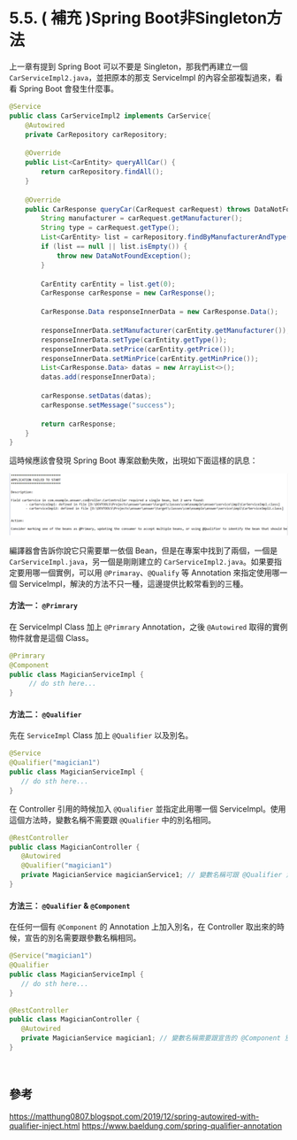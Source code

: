 # 5.5. ( 補充 )Spring Boot非Singleton方法
上一章有提到 Spring Boot 可以不要是 Singleton，那我們再建立一個 `CarServiceImpl2.java`，並把原本的那支 ServiceImpl 的內容全部複製過來，看看 Spring Boot 會發生什麼事。

```java
@Service
public class CarServiceImpl2 implements CarService{
    @Autowired
    private CarRepository carRepository;

    @Override
    public List<CarEntity> queryAllCar() {
        return carRepository.findAll();
    }

    @Override
    public CarResponse queryCar(CarRequest carRequest) throws DataNotFoundException {
        String manufacturer = carRequest.getManufacturer();
        String type = carRequest.getType();
        List<CarEntity> list = carRepository.findByManufacturerAndType(manufacturer, type);
        if (list == null || list.isEmpty()) {
            throw new DataNotFoundException();
        }

        CarEntity carEntity = list.get(0);
        CarResponse carResponse = new CarResponse();

        CarResponse.Data responseInnerData = new CarResponse.Data();

        responseInnerData.setManufacturer(carEntity.getManufacturer());
        responseInnerData.setType(carEntity.getType());
        responseInnerData.setPrice(carEntity.getPrice());
        responseInnerData.setMinPrice(carEntity.getMinPrice());
        List<CarResponse.Data> datas = new ArrayList<>();
        datas.add(responseInnerData);

        carResponse.setDatas(datas);
        carResponse.setMessage("success");

        return carResponse;
    }
}
```

這時候應該會發現 Spring Boot 專案啟動失敗，出現如下面這樣的訊息：

![ ](/images/5.5-1.png)

編譯器會告訴你說它只需要單一依個 Bean，但是在專案中找到了兩個，一個是 `CarServiceImpl.java`，另一個是剛剛建立的 `CarServiceImpl2.java`。如果要指定要用哪一個實例，可以用 `@Primaray`、`@Qualify` 等 Annotation 來指定使用哪一個 ServiceImpl，解決的方法不只一種，這邊提供比較常看到的三種。

#### 方法一： `@Primrary`
在 ServiceImpl Class 加上 `@Primrary` Annotation，之後 `@Autowired` 取得的實例物件就會是這個 Class。
```java
@Primrary
@Component
public class MagicianServiceImpl {
     // do sth here...
}
```

#### 方法二： `@Qualifier`
先在 `ServiceImpl` Class 加上 `@Qualifier` 以及別名。
```java
@Service
@Qualifier("magician1")
public class MagicianServiceImpl {
   // do sth here...
}
```

在 Controller 引用的時候加入 `@Qualifier` 並指定此用哪一個 ServiceImpl。使用這個方法時，變數名稱不需要跟 `@Qualifier` 中的別名相同。

```java
@RestController
public class MagicianController {
   @Autowired
   @Qualifier("magician1")
   private MagicianService magicianService1; // 變數名稱可跟 @Qualifier 別名不同
}
```

#### 方法三： `@Qualifier` & `@Component`
在任何一個有 `@Component` 的 Annotation 上加入別名，在 Controller 取出來的時候，宣告的別名需要跟參數名稱相同。
```java
@Service("magician1")
@Qualifier
public class MagicianServiceImpl {
   // do sth here...
}
```
```java
@RestController
public class MagicianController {
   @Autowired
   private MagicianService magician1; // 變數名稱需要跟宣告的 @Component 別名相同
}
```
<br/>

## 參考
https://matthung0807.blogspot.com/2019/12/spring-autowired-with-qualifier-inject.html https://www.baeldung.com/spring-qualifier-annotation